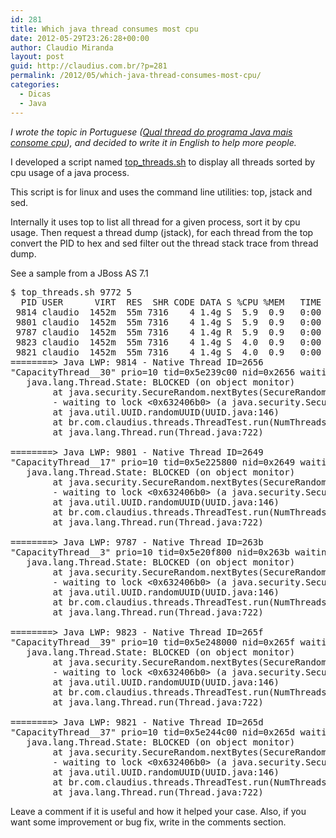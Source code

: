 ```yaml
---
id: 281
title: Which java thread consumes most cpu
date: 2012-05-29T23:26:28+00:00
author: Claudio Miranda
layout: post
guid: http://claudius.com.br/?p=281
permalink: /2012/05/which-java-thread-consumes-most-cpu/
categories:
  - Dicas
  - Java
---
```

_I wrote the topic in Portuguese ([Qual thread do programa Java mais consome cpu](http://claudius.com.br/2012/05/qual-thread-do-programa-java-mais-consome-cpu/)), and decided to write it in English to help more people._

I developed a script named [top_threads.sh](https://github.com/claudio4j/scripts/blob/master/top_threads.sh) to display all threads sorted by cpu usage of a java process.
  
This script is for linux and uses the command line utilities: top, jstack and sed.

Internally it uses top to list all thread for a given process, sort it by cpu usage. Then request a thread dump (jstack), for each thread from the top convert the PID to hex and sed filter out the thread stack trace from thread dump.

See a sample from a JBoss AS 7.1

<pre>$ top_threads.sh 9772 5
  PID USER      VIRT  RES  SHR CODE DATA S %CPU %MEM   TIME COMMAND                                                                                                                                       
 9814 claudio  1452m  55m 7316    4 1.4g S  5.9  0.9   0:00 /opt/jdk/jdk1.7.0_02/bin/java -Xss128k -Xmx1300m -classpath build/web/ br.com.claudius.threads.NumThreads 40 99999 1                          
 9801 claudio  1452m  55m 7316    4 1.4g S  5.9  0.9   0:00 /opt/jdk/jdk1.7.0_02/bin/java -Xss128k -Xmx1300m -classpath build/web/ br.com.claudius.threads.NumThreads 40 99999 1                          
 9787 claudio  1452m  55m 7316    4 1.4g R  5.9  0.9   0:00 /opt/jdk/jdk1.7.0_02/bin/java -Xss128k -Xmx1300m -classpath build/web/ br.com.claudius.threads.NumThreads 40 99999 1                          
 9823 claudio  1452m  55m 7316    4 1.4g S  4.0  0.9   0:00 /opt/jdk/jdk1.7.0_02/bin/java -Xss128k -Xmx1300m -classpath build/web/ br.com.claudius.threads.NumThreads 40 99999 1                          
 9821 claudio  1452m  55m 7316    4 1.4g S  4.0  0.9   0:00 /opt/jdk/jdk1.7.0_02/bin/java -Xss128k -Xmx1300m -classpath build/web/ br.com.claudius.threads.NumThreads 40 99999 1                          
========&gt; Java LWP: 9814 - Native Thread ID=2656
"CapacityThread__30" prio=10 tid=0x5e239c00 nid=0x2656 waiting for monitor entry [0x5df07000]
   java.lang.Thread.State: BLOCKED (on object monitor)
        at java.security.SecureRandom.nextBytes(SecureRandom.java:455)
        - waiting to lock &lt;0x632406b0&gt; (a java.security.SecureRandom)
        at java.util.UUID.randomUUID(UUID.java:146)
        at br.com.claudius.threads.ThreadTest.run(NumThreads.java:146)
        at java.lang.Thread.run(Thread.java:722)

========&gt; Java LWP: 9801 - Native Thread ID=2649
"CapacityThread__17" prio=10 tid=0x5e225800 nid=0x2649 waiting for monitor entry [0x5e0b4000]
   java.lang.Thread.State: BLOCKED (on object monitor)
        at java.security.SecureRandom.nextBytes(SecureRandom.java:455)
        - waiting to lock &lt;0x632406b0&gt; (a java.security.SecureRandom)
        at java.util.UUID.randomUUID(UUID.java:146)
        at br.com.claudius.threads.ThreadTest.run(NumThreads.java:146)
        at java.lang.Thread.run(Thread.java:722)

========&gt; Java LWP: 9787 - Native Thread ID=263b
"CapacityThread__3" prio=10 tid=0x5e20f800 nid=0x263b waiting for monitor entry [0x5e396000]
   java.lang.Thread.State: BLOCKED (on object monitor)
        at java.security.SecureRandom.nextBytes(SecureRandom.java:455)
        - waiting to lock &lt;0x632406b0&gt; (a java.security.SecureRandom)
        at java.util.UUID.randomUUID(UUID.java:146)
        at br.com.claudius.threads.ThreadTest.run(NumThreads.java:146)
        at java.lang.Thread.run(Thread.java:722)

========&gt; Java LWP: 9823 - Native Thread ID=265f
"CapacityThread__39" prio=10 tid=0x5e248000 nid=0x265f waiting for monitor entry [0x5ddde000]
   java.lang.Thread.State: BLOCKED (on object monitor)
        at java.security.SecureRandom.nextBytes(SecureRandom.java:455)
        - waiting to lock &lt;0x632406b0&gt; (a java.security.SecureRandom)
        at java.util.UUID.randomUUID(UUID.java:146)
        at br.com.claudius.threads.ThreadTest.run(NumThreads.java:146)
        at java.lang.Thread.run(Thread.java:722)

========&gt; Java LWP: 9821 - Native Thread ID=265d
"CapacityThread__37" prio=10 tid=0x5e244c00 nid=0x265d waiting for monitor entry [0x5de20000]
   java.lang.Thread.State: BLOCKED (on object monitor)
        at java.security.SecureRandom.nextBytes(SecureRandom.java:455)
        - waiting to lock &lt;0x632406b0&gt; (a java.security.SecureRandom)
        at java.util.UUID.randomUUID(UUID.java:146)
        at br.com.claudius.threads.ThreadTest.run(NumThreads.java:146)
        at java.lang.Thread.run(Thread.java:722)</pre>

Leave a comment if it is useful and how it helped your case. Also, if you want some improvement or bug fix, write in the comments section.
